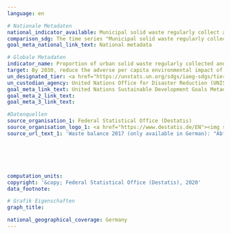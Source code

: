 ```yaml
---
language: en

# Nationale Metadaten
national_indicator_available: Municipal solid waste regularly collect and treated <br> Total municipal solid waste generated
comparison_sdg: The time series "Municipal solid waste regularly collect and treated" is compliant with the global metadata. The time series "Total municipal solid waste generated" provides additional information.
goal_meta_national_link_text: National metadata

# Globale Metadaten
indicator_name: Proportion of urban solid waste regularly collected and with adequate final discharge out of total urban solid waste generated, by cities
target: By 2030, reduce the adverse per capita environmental impact of cities, including by paying special attention to air quality and municipal and other waste management
un_designated_tier: <a href="https://unstats.un.org/sdgs/iaeg-sdgs/tier-classification/" title="Click here for more information on the UN tier classification.">Tier II</a>
un_custodian_agency: United Nations Office for Disaster Reduction (UNISDR), United Nations Statistics Division (UNSD)
goal_meta_link_text: United Nations Sustainable Development Goals Metadata
goal_meta_2_link_text: 
goal_meta_3_link_text: 

#Datenquellen
source_organisation_1: Federal Statistical Office (Destatis)
source_organisation_logo_1: <a href="https://www.destatis.de/EN"><img src="https://g205sdgs.github.io/sdg-indicators/public/OrgImgEn/destatis.png" alt="Logo destatis" style="height:60px; width:148px" /></a>
source_url_text_1: 'Waste balance 2017 (only available in German): "Abfallbilanz 2017", table 1.5 to table 1.12'






computation_units: 
copyright: '&copy; Federal Statistical Office (Destatis), 2020'
data_footnote: 

# Grafik Eigenschaften
graph_title: 

national_geographical_coverage: Germany
---
```


